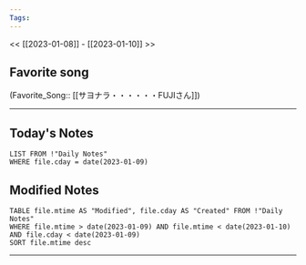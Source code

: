 ```yaml
---
Tags:
---
```

<< [[2023-01-08]] - [[2023-01-10]] >>
## Favorite song
(Favorite_Song:: [[サヨナラ・・・・・・FUJIさん]])
___
## Today's Notes
```dataview
LIST FROM !"Daily Notes"
WHERE file.cday = date(2023-01-09)
```
## Modified Notes
```dataview
TABLE file.mtime AS "Modified", file.cday AS "Created" FROM !"Daily Notes" 
WHERE file.mtime > date(2023-01-09) AND file.mtime < date(2023-01-10) AND file.cday < date(2023-01-09)
SORT file.mtime desc
```
___

